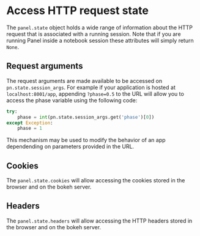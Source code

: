 # Access HTTP request state

The `panel.state` object holds a wide range of information about the HTTP request that is associated with a running session. Note that if you are running Panel inside a notebook session these attributes will simply return `None`.

## Request arguments

The request arguments are made available to be accessed on ``pn.state.session_args``. For example if your application is hosted at ``localhost:8001/app``, appending ``?phase=0.5`` to the URL will allow you to access the phase variable using the following code:

```python
try:
    phase = int(pn.state.session_args.get('phase')[0])
except Exception:
    phase = 1
```

This mechanism may be used to modify the behavior of an app dependending on parameters provided in the URL. 

## Cookies

The `panel.state.cookies` will allow accessing the cookies stored in the browser and on the bokeh server.

## Headers

The `panel.state.headers` will allow accessing the HTTP headers stored in the browser and on the bokeh server.
